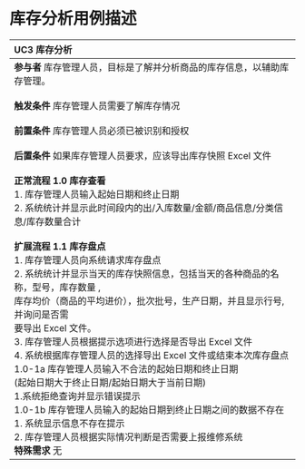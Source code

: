 # 库存分析用例描述




| UC3  库存分析                                                |
| :----------------------------------------------------------- |
| **参与者**        库存管理人员，目标是了解并分析商品的库存信息，以辅助库存管理。<br/><br/>**触发条件**    库存管理人员需要了解库存情况<br/><br/>**前置条件**    库存管理人员必须已被识别和授权<br/><br/>**后置条件**    如果库存管理人员要求，应该导出库存快照 Excel 文件<br/><br/>**正常流程**      **1.0 库存查看**<br/>                      1.  库存管理人员输入起始日期和终止日期    <br/>                      2. 系统统计并显示此时间段内的出/入库数量/金额/商品信息/分类信息/库存数量合计<br/><br/>**扩展流程**      **1.1 库存盘点**<br/>                      1. 库存管理人员向系统请求库存盘点<br/>                      2. 系统统计并显示当天的库存快照信息，包括当天的各种商品的名称，型号，库存数量  ,<br/>                           库存均价（商品的平均进价），批次批号，生产日期，并且显示行号, 并询问是否需<br/>                           要导出 Excel 文件。  <br/>                      3. 库存管理人员根据提示选项进行选择是否导出 Excel 文件<br/>                      4. 系统根据库存管理人员的选择导出 Excel 文件或结束本次库存盘点<br/>                      1.0-1a 库存管理人员输入不合法的起始日期和终止日期 <br/>                                  (起始日期大于终止日期/起始日期大于当前日期)<br/>                                  1.系统拒绝查询并显示错误提示 <br/>                      1.0-1b 库存管理人员输入的起始日期到终止日期之间的数据不存在<br/>                                  1. 系统显示信息不存在提示<br/>                                  2. 库存管理人员根据实际情况判断是否需要上报维修系统<br/>**特殊需求**        无 |

